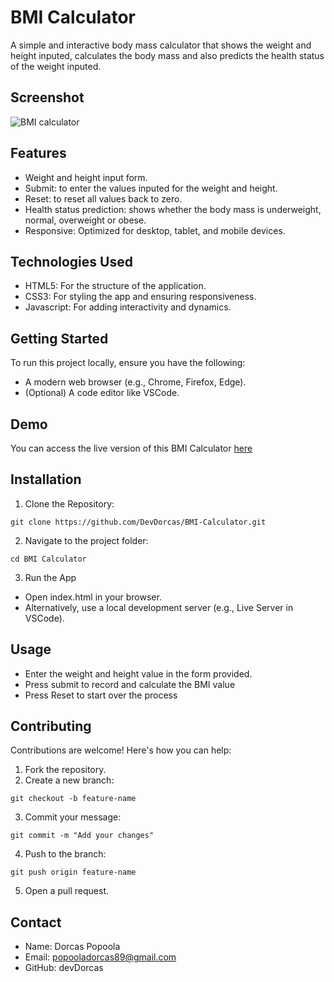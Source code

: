 # BMI Calculator
A simple and interactive body mass calculator that shows the weight and height inputed, calculates the body mass and also predicts the health status of the weight inputed.

## Screenshot
![BMI calculator](https://github.com/user-attachments/assets/c0de58ba-c6e4-4c13-a4df-b0b8d29e1dc2)

## Features 
- Weight and height input form.
- Submit: to enter the values inputed for the weight and height.
- Reset: to reset all values back to zero.
- Health status prediction: shows whether the body mass is underweight, normal, overweight or obese.
- Responsive: Optimized for desktop, tablet, and mobile devices.

## Technologies Used 
- HTML5: For the structure of the application.
- CSS3: For styling the app and ensuring responsiveness.
- Javascript: For adding interactivity and dynamics.

##  Getting Started
To run this project locally, ensure you have the following:
- A modern web browser (e.g., Chrome, Firefox, Edge).
- (Optional) A code editor like VSCode.

## Demo 
You can access the live version of this BMI Calculator [here](https://mybmi-app.netlify.app/)

## Installation
1. Clone the Repository:
```
git clone https://github.com/DevDorcas/BMI-Calculator.git
```
2. Navigate to the project folder:
```
cd BMI Calculator
```
3. Run the App
- Open index.html in your browser.
- Alternatively, use a local development server (e.g., Live Server in VSCode).

## Usage
- Enter the weight and height value in the form provided.
- Press submit to record and calculate the BMI value
- Press Reset to start over the process

## Contributing
Contributions are welcome! Here's how you can help:
1. Fork the repository.
2. Create a new branch:
```
git checkout -b feature-name
```
3. Commit your message:
```
git commit -m "Add your changes"
```
4. Push to the branch:
```
git push origin feature-name
```
5. Open a pull request.

## Contact 
- Name: Dorcas Popoola
- Email: popooladorcas89@gmail.com
- GitHub: devDorcas

